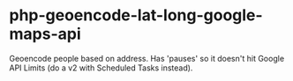 # php-geoencode-lat-long-google-maps-api

Geoencode people based on address. 
Has 'pauses' so it doesn't hit Google API Limits (do a v2 with Scheduled Tasks instead).